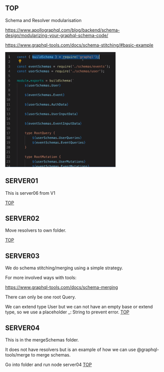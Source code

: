 ## TOP

Schema and Resolver modularisation

https://www.apollographql.com/blog/backend/schema-design/modularizing-your-graphql-schema-code/

https://www.graphql-tools.com/docs/schema-stitching/#basic-example

![gql](_images/merge-schema.png)

## SERVER01

This is server06 from V1

[TOP](#TOP)

## SERVER02

Move resolvers to own folder.

[TOP](#TOP)

## SERVER03

We do schema stitching/merging using a simple strategy.

For more involved ways with tools:

https://www.graphql-tools.com/docs/schema-merging

There can only be one root Query.

We can extend type User but we can not have an empty base or extend type, so we use a placeholder \_: String to prevent error.
[TOP](#TOP)

## SERVER04

This is in the mergeSchemas folder.

It does not have resolvers but is an example of how we can use @graphql-tools/merge to merge schemas.

Go into folder and run node server04
[TOP](#TOP)
